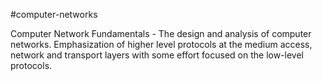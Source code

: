 #computer-networks

Computer Network Fundamentals - The design and analysis of computer networks. Emphasization of higher level protocols at the medium access, network and transport layers with some effort focused on the low-level protocols.